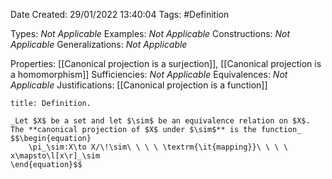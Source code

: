<div class="topSpace"></div>

Date Created: 29/01/2022 13:40:04
Tags: #Definition

Types: _Not Applicable_
Examples: _Not Applicable_
Constructions: _Not Applicable_
Generalizations: _Not Applicable_

Properties: [[Canonical projection is a surjection]], [[Canonical projection is a homomorphism]]
Sufficiencies: _Not Applicable_
Equivalences: _Not Applicable_
Justifications: [[Canonical projection is a function]]

``` ad-Definition
title: Definition.

_Let $X$ be a set and let $\sim$ be an equivalence relation on $X$. The **canonical projection of $X$ under $\sim$** is the function_
$$\begin{equation}
    \pi_\sim:X\to X/\!\sim\ \ \ \ \textrm{\it{mapping}}\ \ \ \ x\mapsto\l[x\r]_\sim
\end{equation}$$

```
